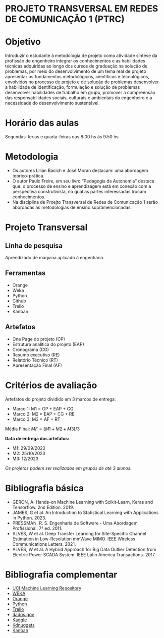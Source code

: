 # PROJETO TRANSVERSAL EM REDES DE COMUNICAÇÃO 1 (PTRC)
# Objetivo
Introduzir o estudante à metodologia de projeto como atividade síntese da profissão de engenheiro integrar os conhecimentos e as habilidades técnicas adquiridas ao longo dos cursos de graduação na solução de problemas, por meio do desenvolvimento de um tema real de projeto apresentar os fundamentos metodológicos, científicos e tecnológicos, envolvidos no processo de projeto e de solução de problemas desenvolver a habilidade de identificação, formulação e solução de problemas desenvolver habilidades de trabalho em grupo, promover a compreensão das responsabilidades sociais, culturais e ambientais do engenheiro e a necessidade do desenvolvimento sustentável. 
# Horário das aulas
Segundas-ferias e quarta-feiras das 8:00 hs às 9:50 hs

# Metodologia
* Os autores Lilian Bacich e José Moran destacam: uma abordagem teórico-prática.
* O autor Paulo Freire, em seu livro “Pedagogia da Autonomia” destaca que: o processo de ensino e aprendizagem está em conexão com a perspectiva construtivista, no qual as partes interessadas trocam conhecimentos.
* Na disciplina de Proejto Transversal de Redes de Comunicação 1 serão abordadas as metodologias de ensino supramencionadas.

# Projeto Transversal
## Linha de pesquisa
Aprendizado de máquina aplicado à engenharia.

## Ferramentas
* Orange
* Weka
* Python
* Github
* Trello
* Kanban

## Artefatos
* One Page do projeto (OP)
* Estrutura analítica do projeto (EAP)
* Cronograma (CG)
* Resumo executivo (RE)
* Relatório Técnico (RT)
* Apresentação Final (AF)

# Critérios de avaliação
Artefatos do projeto dividido em 3 marcos de entrega:

* Marco 1: M1 = OP + EAP + CG
* Marco 2: M2 = EAP + CG + RE
* Marco 3: M3 = AF + RT

Média Final: $MF = (M1 + M2 + M3) / 3$

**Data de entrega dos artefatos:**
* M1: 29/09/2023
* M2: 25/10/2023
* M3: 12/2023

*Os projetos podem ser realizados em grupos de até 3 alunos.*
# Bibliografia básica
* GERON, A. Hands-on Machine Learning with Scikit-Learn, Keras and Tensorflow. 2nd Edition. 2019.
* JAMES, G et al. An Introduction to Statistical Learning with Applications in Python. 2023.
* PRESSMAN, R. S. Engenharia de Software - Uma Abordagem Profissional. 7ª ed. 2011.
* ALVES, W et al. Deep Transfer Learning for Site-Specific Channel Estimation in Low-Resolution mmWave MIMO. IEEE Wireless Communications Letters. 2021.
* ALVES, W et al. A Hybrid Approach for Big Data Outlier Detection from Electric Power SCADA System. IEEE Latin America Transactions. 2017.
# Bibliografia complementar
* [UCI Machine Learning Repository](http://archive.ics.uci.edu/ml/)
* [WEKA](https://www.cs.waikato.ac.nz/ml/weka/)
* [Orange](https://orangedatamining.com/)
* [Python](https://www.python.org/)
* [Trello](https://trello.com/pt-BR)
* [dados.gov](https://dados.gov.br/home)
* [Kaggle](https://www.kaggle.com/)
* [Kdnuggets](https://www.kdnuggets.com/)
* [Kanban](https://blog.trello.com/br/metodo-kanban)